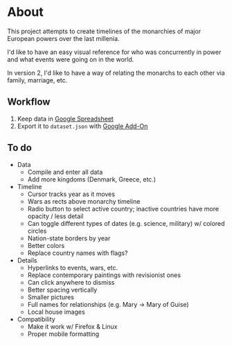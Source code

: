 # About

This project attempts to create timelines of the monarchies of major European powers over the last millenia.

I'd like to have an easy visual reference for who was concurrently in power and what events were going on in the world.

In version 2, I'd like to have a way of relating the monarchs to each other via family, marriage, etc.

## Workflow

1. Keep data in [Google Spreadsheet](https://docs.google.com/spreadsheets/d/1gn-62AWtt5o4PnbMgzs6VUlbykweki1MGnm5nee7zTM/edit?usp=sharing)
2. Export it to `dataset.json` with [Google Add-On](https://chrome.google.com/webstore/detail/export-sheet-data/bfdcopkbamihhchdnjghdknibmcnfplk?hl=en)

## To do

- Data
  - Compile and enter all data
  - Add more kingdoms (Denmark, Greece, etc.)
- Timeline
  - Cursor tracks year as it moves
  - Wars as rects above monarchy timeline
  - Radio button to select active country; inactive countries have more opacity / less detail
  - Can toggle different types of dates (e.g. science, military) w/ colored circles
  - Nation-state borders by year
  - Better colors
  - Replace country names with flags?
- Details
  - Hyperlinks to events, wars, etc.
  - Replace contemporary paintings with revisionist ones
  - Can click anywhere to dismiss
  - Better spacing vertically
  - Smaller pictures
  - Full names for relationships (e.g. Mary -> Mary of Guise)
  - Local house images
- Compatibility
  - Make it work w/ Firefox & Linux
  - Proper mobile formatting
